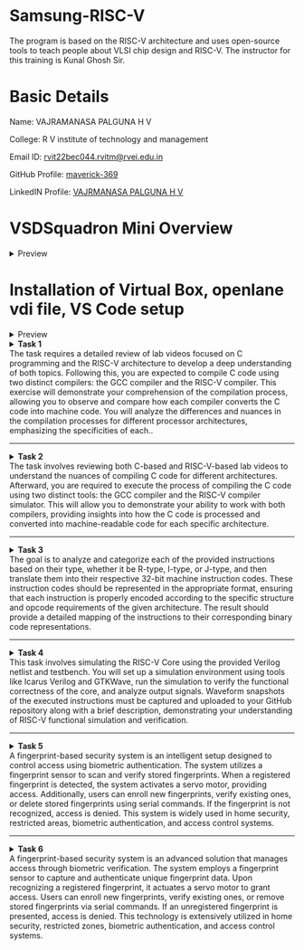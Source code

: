 # Samsung-RISC-V
The program is based on the RISC-V architecture and uses open-source tools to teach people about VLSI chip design and RISC-V. The instructor for this training is Kunal Ghosh Sir.
# Basic Details
Name: VAJRAMANASA PALGUNA H V

College: R V institute of technology and management

Email ID: rvit22bec044.rvitm@rvei.edu.in

GitHub Profile: [maverick-369](https://github.com/maverick-369/samsung-riscv/)

LinkedIN Profile: [VAJRMANASA PALGUNA H V](www.linkedin.com/in/vajramanasa-palguna-h-v-061579253)

# VSDSquadron Mini Overview
<details>
<summary> Preview </summary>
<br>
  
## Block diagram of VSDSquadron Mini RISC-V development board is shown below

![b1](https://github.com/user-attachments/assets/e7339091-3882-4aa0-9fc5-665118aaa264)

## VSDSquadron Mini RISC-V development board Board image

![b2](https://github.com/user-attachments/assets/55c19e7e-ebfd-40cc-bf83-527ba790bb87)

## Information about the VSDSquadron Mini RISC-V SoC device

Refer to [CH32V003F4U6 RISC-V SoC Datasheet](https://www.vlsisystemdesign.com/wp-content/uploads/2024/01/Web01_CH32V003DS0.pdf) and [CH32V003F4U6 RISC-V SoC Reference Manual](https://www.vlsisystemdesign.com/wp-content/uploads/2023/09/Web02_CH32V003RM.PDF)

## Overview of VSDSquadron Mini RISC-V development boards

a) On-board 24MHz RC oscillator

b) 3 groups of GPIO ports, totaling 15 I/O ports

c)  USART, I2C, and SPI

d) UART implemented on USART

e) 2KB SRAM for volatile data storage, 16KB CodeFlash for program memory

f) On-board Programmer. NO NEED of any additional adapter

## Dimensions of the VSDSquadron Mini RISC-V development board

a) Form factor is 50.00 x 28.00 mm

b) Maximum height of the component at the top side: 8mm

c) Maximum height of the component at the bottom side: 1mm

</details>

# Installation of Virtual Box, openlane vdi file, VS Code setup

<details>
<summary> Preview </summary>
<br>
  
## Virtual Box and vsdsquadron vdi file setup screenshots

### For installing vdi file click [openlane_vdi_file](https://forgefunder.com/%7Ekunal/vsdsquadron.vdi)

![Screenshot 2025-01-09 085732](https://github.com/user-attachments/assets/23cbec6d-dd68-41a3-8e49-8f39c73f8d38)

![Screenshot 2025-01-09 085821](https://github.com/user-attachments/assets/5d41e9b4-29ea-4654-a406-5751f8a784d8)

![Screenshot 2025-01-09 085842](https://github.com/user-attachments/assets/9a223b9b-c8d1-4bda-84ad-8ad432def387)

![Screenshot 2025-01-09 085903](https://github.com/user-attachments/assets/20c4d30e-82da-49db-9947-9893a4e9652d)
</details>

<details>
<summary> <b>Task 1</b><br>The task requires a detailed review of lab videos focused on C programming and the RISC-V architecture to develop a deep understanding of both topics. Following this, you are expected to compile C code using two distinct compilers: the GCC compiler and the RISC-V compiler. This exercise will demonstrate your comprehension of the compilation process, allowing you to observe and compare how each compiler converts the C code into machine code. You will analyze the differences and nuances in the compilation processes for different processor architectures, emphasizing the specificities of each..</summary> 
<br>
Task is to refer to C based and RISCV based lab videos and execute the task of compiling the C code using gcc and riscv compiler.


**C and RISC-V Based Labs**

This repository demonstrates the processes involved in compiling C programs and generating assembly code using both a standard GCC compiler and a RISC-V GCC compiler. It includes comprehensive steps and explanations to guide users through each stage of the compilation and debugging workflow.

**C Language-Based Lab**

Steps to Compile a .c File on Your Machine:

1. Open the bash terminal and navigate to the directory where you want to create your file.
2. Use the following command to create and edit a new .c file:
   ```sh
   leafpad sum1ton.c


**Steps to Compile a .c File on our Machine:**
 ```sh
 gcc sum1ton.c
 ./a.out
```

 
Compilation and execution complete.
 
![Image](https://github.com/user-attachments/assets/2ddedf49-a6a4-4cd6-a9a9-f800b3b0a6f2)

![Image](https://github.com/user-attachments/assets/2ddedf49-a6a4-4cd6-a9a9-f800b3b0a6f2)

![Image](https://github.com/user-attachments/assets/575a7a3c-c918-40ac-a018-ff1a1c90df3f)

![Image](https://github.com/user-attachments/assets/7803d585-135b-44c3-9a59-ed015a403341)

![Image](https://github.com/user-attachments/assets/ed8be547-89cb-4ba3-ac94-377d1512d084)
)
</details>


---
<details>
<summary> <b>Task 2</b><br>The task involves reviewing both C-based and RISC-V-based lab videos to understand the nuances of compiling C code for different architectures. Afterward, you are required to execute the process of compiling the C code using two distinct tools: the GCC compiler and the RISC-V compiler simulator. This will allow you to demonstrate your ability to work with both compilers, providing insights into how the C code is processed and converted into machine-readable code for each specific architecture.</summary> 
<br>

Task is to analyze the SPIKE simulation performance using RISC-V GCC with -O1 and -Ofast optimization levels.  

*SPIKE Simulation and Compiler Optimization*

This repository demonstrates how to compile a C program using RISC-V GCC, simulate it using SPIKE, and compare the performance of different optimization levels (-O1 and -Ofast). It includes detailed steps and explanations to ensure clarity.  

**Steps to Complete the Task**  

1.Write a Simple C Program  

2.The following program calculates the swaping of two numbers:  

3.Compile Using RISC-V GCC

4.Compile with -O1 Optimization.

*Use the following command to compile the program with the -O1 optimization flag:*
```sh
riscv64-unknown-elf-gcc -O1 -mabi=lp64 -march=rv64i -o swift.o swift.c
```
**Disassemble Object Files to View Assembly Code(in new terminal)**
*Generate Dump for -O1 Optimization*
```sh
riscv64-unknown-elf-objdump -d swift.o
```
*Minimize the assembly by using following code:*
```sh
riscv64-unknown-elf-objdump -d swift.o | less
```

**Run SPIKE Simulation**
*Run a compiled RISC-V program on the SPIKE simulator in non-debug mode.*
```sh
spike pk swift.o
```
*Invoke the debug mode of the SPIKE RISC-V simulator.*
```sh
spike -d pk swift.o
```

**Compile with -Ofast Optimization.**
*Use the following command to compile the program with the -Ofast optimization flag:*
```sh
riscv64-unknown-elf-gcc -Ofast -mabi=lp64 -march=rv64i -o swift.o swift.c
```
**Disassemble Object Files to View Assembly Code(in new terminal)**
*Generate Dump for -Ofast Optimization*
```sh
riscv64-unknown-elf-objdump -d swift.o
```
*Minimize the assembly by using following code:*
```sh
riscv64-unknown-elf-objdump -d swift.o | less
```

**Run SPIKE Simulation**
*Run -O1 Binary in SPIKE*
```sh
spike pk swift.o
```
*Invoke the debug mode of the SPIKE RISC-V simulator*
```sh
spike -d pk swift.o
```
![Image](https://github.com/user-attachments/assets/83e58b8d-b346-4ce5-8a97-dd86cfa8c9b4)

![Image](https://github.com/user-attachments/assets/4cd88e69-80ed-4175-ba3b-a869cd7ca414)

![Image](https://github.com/user-attachments/assets/8aff14f7-847a-4cbd-a017-a47433256271)

![Image](https://github.com/user-attachments/assets/4d050220-0378-42ec-9bd3-2173acbabb61)

![Image](https://github.com/user-attachments/assets/0b671f41-e0d2-4c88-84e9-7a7597d62226)

![Image](https://github.com/user-attachments/assets/30c0f6dd-ead9-4105-b8b9-b96c81610f81)

![Image](https://github.com/user-attachments/assets/3ddeefdf-dc56-4a4e-9f86-1724a60e3827)

![Image](https://github.com/user-attachments/assets/db2f3484-0d02-47e2-8c87-a9b91f922b4c)

![Image](https://github.com/user-attachments/assets/85ec7274-b5e1-4340-b102-0f3b895f29a3)

![Image](https://github.com/user-attachments/assets/cc546fbb-f498-44f6-9c35-281bf3a587c3)

![Image](https://github.com/user-attachments/assets/657ba0c1-f12c-46f9-9934-74200b6fd62e)

![Image](https://github.com/user-attachments/assets/a61f1319-908e-4a53-a7a3-9ade2f23380d)


**After(spike -d pk swift.o) Observe the Instructions:**

1)After loading, SPIKE initializes and displays the Program Counter (PC) and Stack Pointer (SP).

2)Press Enter repeatedly to step through the execution.

3)Each press displays the next instruction executed by the program.

4)The displayed instructions directly correspond to the C code of the main program, providing insights into the program's execution flow.
**Explanation of Key Commands and Options:**

1. spike:RISC-V simulator that runs RISC-V programs on a virtual machine.

2. pk:Proxy kernel that acts as a minimal runtime environment for RISC-V programs, handling system calls like I/O and memory management.

3. swift.o:The compiled RISC-V binary of your program (created using a RISC-V GCC compiler).

4. -d (for debugging):Debugging mode in SPIKE, allows stepping through the instructions and inspecting the program's behavior.

5. riscv64-unknown-elf-gcc:RISC-V GCC compiler used to compile the C program into a RISC-V object file (.o).

6. -O1, -Ofast:Compiler optimization flags:
      a.-O1: Basic optimizations for performance.
      b.-Ofast: Aggressive optimizations for maximum speed.

7. riscv64-unknown-elf-objdump:Disassembles RISC-V binaries to examine assembly code.

These tools together enable compiling, running, and debugging RISC-V programs on a simulated environment.
</details>

---
<details>
<summary><b>Task 3</b><br>The goal is to analyze and categorize each of the provided instructions based on their type, whether it be R-type, I-type, or J-type, and then translate them into their respective 32-bit machine instruction codes. These instruction codes should be represented in the appropriate format, ensuring that each instruction is properly encoded according to the specific structure and opcode requirements of the given architecture. The result should provide a detailed mapping of the instructions to their corresponding binary code representations.</summary>

# Understanding RISC-V and Its Instruction Formats

## What is RISC-V?
RISC-V is an open-source Instruction Set Architecture (ISA) that enables developers to design processors tailored to specific applications. Based on Reduced Instruction Set Computer (RISC) principles, RISC-V represents the fifth generation of processors built on this concept. Its open and free nature means developers can utilize RISC-V without purchasing licenses, making it a compelling alternative to proprietary processor technologies.

## Instruction Formats in RISC-V
The instruction format of a processor defines how machine language instructions are structured for execution. These instructions are composed of binary data (0s and 1s), each segment providing details about data location and operations to be performed. In RISC-V, there are six primary instruction formats:

1. **R-format**
2. **I-format**
3. **S-format**
4. **B-format**
5. **U-format**
6. **J-format**

---

### 1. R-type Instruction
R-type (Register-type) instructions operate on registers rather than memory locations. These are used for arithmetic and logical operations. Each instruction is 32 bits and divided into six fields:

#### Structure:

| Field Name | Size  | Description                            |
|------------|-------|----------------------------------------|
| Opcode     | 7 bits| Determines the instruction type        |
| rd         | 5 bits| Destination register                  |
| func3      | 3 bits| Specifies the type of operation       |
| rs1        | 5 bits| First source register                 |
| rs2        | 5 bits| Second source register                |
| func7      | 7 bits| Additional operation specification    |

#### Example: ADD r9, r2, r5
- **Operation:** Adds values in registers r2 and r5, storing the result in r9.
- **Field Breakdown:**

  - Opcode: `0110011`
  - rd (Destination): `r9` -> `01001`
  - rs1 (Source 1): `r2` -> `00010`
  - rs2 (Source 2): `r5` -> `00101`
  - func3: `000`
  - func7: `0000000`
- **32-bit Instruction:** `0000000_00101_00010_000_01001_0110011`


#### Example: XOR r10, r1, r4
- **Operation:** XOR operation between r1 and r4, result in r10.
- **Field Breakdown:**

  - Opcode: `0110011`
  - rd (Destination): `r10` -> `01010`
  - rs1 (Source 1): `r1` -> `00001`
  - rs2 (Source 2): `r4` -> `00100`
  - func3: `100`
  - func7: `0000000`
- **32-bit Instruction:** `0000000_00100_00001_100_01010_0110011`


#### Example: SLT r11, r2, r4
- **Operation:** Sets r11 to 1 if r2 < r4; otherwise, sets r11 to 0.
- **Field Breakdown:**

  - Opcode: `0110011`
  - rd (Destination): `r11` -> `01011`
  - rs1 (Source 1): `r2` -> `00010`
  - rs2 (Source 2): `r4` -> `00100`
  - func3: `010`
  - func7: `0000000`
- **32-bit Instruction:** `0000000_00100_00010_010_01011_0110011`


### 2. I-type Instruction
I-type (Immediate-type) instructions use a register and an immediate (constant) value. These are typically used for load and immediate operations.

#### Structure:

| Field Name | Size  | Description                            |
|------------|-------|----------------------------------------|
| Opcode     | 7 bits| Determines the instruction type        |
| rd         | 5 bits| Destination register                  |
| func3      | 3 bits| Specifies the type of operation       |
| rs1        | 5 bits| Source register                       |
| imm[11:0]  | 12 bits| Immediate value                      |

#### Example: ADDI r12, r4, 5
- **Operation:** Adds immediate value 5 to the value in r4 and stores it in r12.
- **Field Breakdown:**
  - Opcode: `0010011`
  - rd (Destination): `r12` -> `01100`
  - rs1 (Source): `r4` -> `00100`
  - imm[11:0] (Immediate): `000000000101`
  - func3: `000`
- **32-bit Instruction:** `000000000101_00100_000_01100_0010011`


### 3. S-type Instruction
S-type (Store-type) instructions store register values into memory locations.

#### Structure:

| Field Name | Size  | Description                            |
|------------|-------|----------------------------------------|
| Opcode     | 7 bits| Determines the instruction type        |
| rs1        | 5 bits| Base address register                 |
| rs2        | 5 bits| Source register                       |
| imm[11:5]  | 7 bits| Upper immediate value                  |
| imm[4:0]   | 5 bits| Lower immediate value                  |
| func3      | 3 bits| Specifies the type of operation       |

#### Example: SW r3, 2(r1)
- **Operation:** Stores the value in r3 into the memory at the address `r1 + 2`.
- **Field Breakdown:**
  - Opcode: `0100011`
  - rs1 (Base Address): `r1` -> `00001`
  - rs2 (Source): `r3` -> `00011`
  - imm[11:5] (Upper Immediate): `0000000`
  - imm[4:0] (Lower Immediate): `00010`
  - func3: `010`
- **32-bit Instruction:** `0000000_00011_00001_010_00010_0100011`


### 4. B-type Instruction
B-type (Branch-type) instructions handle branching based on conditions.

#### Structure:

| Field Name | Size  | Description                            |
|------------|-------|----------------------------------------|
| Opcode     | 7 bits| Determines the instruction type        |
| rs1        | 5 bits| Source register 1                      |
| rs2        | 5 bits| Source register 2                      |
| imm[12|10:5|4:1|11] | 13 bits| Branch offset                      |
| func3      | 3 bits| Specifies the condition for branching |

#### Example: BNE r0, r1, 20
- **Operation:** Branches to the address `PC + 20` if r0 is not equal to r1.
- **Field Breakdown:**
  - Opcode: `1100011`
  - rs1: `r0` -> `00000`
  - rs2: `r1` -> `00001`
  - imm[12|10:5|4:1|11]: `0000010100`
  - func3: `001`
- **32-bit Instruction:** `0000000_00001_00000_001_10100_1100011`

#### Example: BEQ r0, r0, 15
- **Operation:** Branches to the address `PC + 15` if r0 equals r0 (always true).
- **Field Breakdown:**
  - Opcode: `1100011`
  - rs1: `r0` -> `00000`
  - rs2: `r0` -> `00000`
  - imm[12|10:5|4:1|11]: `000001111`
  - func3: `000`
- **32-bit Instruction:** `0000000_00000_00000_000_01111_1100011`


### 5. U-type Instruction
U-type (Upper Immediate) instructions load immediate data into the destination register.

#### Structure:

| Field Name | Size  | Description                            |
|------------|-------|----------------------------------------|
| Opcode     | 7 bits| Determines the instruction type        |
| rd         | 5 bits| Destination register                  |
| imm[31:12] | 20 bits| Upper immediate value                  |



### 6. J-type Instruction
J-type (Jump-type) instructions implement jump operations, often used for loops.

#### Structure:

| Field Name | Size  | Description                            |
|------------|-------|----------------------------------------|
| Opcode     | 7 bits| Determines the instruction type        |
| rd         | 5 bits| Destination register                  |
| imm[20|10:1|11|19:12] | 20 bits| Jump offset                        |


This repository contains a list of 15 unique RISC-V instructions extracted from the assembly code along with their corresponding 32-bit instruction codes. These instructions cover different instruction formats, such as **U-type**, **I-type**, **J-type**, **B-type**, and **R-type**.


# RISC-V Instructions

This README contains a table of 23 unique RISC-V instructions, their machine codes, opcodes, formats, and instruction binaries for my assembly codes.

| Instruction                | Opcode  | Format | Machine Code | Instruction Binary                          |
|----------------------------|---------|--------|--------------|---------------------------------------------|
| addi sp, sp, -128           | 0010011 | I-type | 0xf8010113  | 11111111111100000011000000010011            |
| sd ra, 120(sp)              | 0100011 | S-type | 0x06813823  | 00000000001000010001000100010011            |
| li a5, 0                    | 0010011 | I-type | 0x00000793  | 00000000000010100000011110010011            |          
| mv a0, a5                  | 0110011 | R-type | 0x00078513   | 00000000000001110000000010010011            |
| mv a1, a5                  | 0110011 | R-type | 0x00078593   | 00000000000001110000101000010011            |
| lui a5, 0x21               | 0110111 | U-type | 0x0002b7b7   | 00000000000000100010011110110111            |
| jal ra, 1117c              | 1101111 | J-type | 0x7ad000ef   | 01111010110100000000000001110111            |
| subw a5, a4, a5            | 0110011 | R-type | 0x40f707bb   | 00000000111101000000000010010011            |
| and a5, a4, a5             | 0110011 | R-type | 0x00f777b3   | 00000000011101000000000010010011            |
| bne a4, a5, 103c8          | 1100011 | B-type | 0x02f71063   | 00000000001011110001000001100011            |
| beq a4, a5, 103f8          | 1100011 | B-type | 0x02f70063   | 00000000001011110001000001100011            |
| bge a4, a5, 10428          | 1100011 | B-type | 0x02f75063   | 00000000001011110001000001100011            |
| blt a4, a5, 10458          | 1100011 | B-type | 0x02f74063   | 00000000001011110001000001100011            |
| j 10490                    | 1101111 | J-type | 0x0340006f   | 00000011001100000000000001101111            |
| addw a5, a4, a5            | 0110011 | R-type | 0x00f707bb   | 00000000011101000000000010010011            |
| beqz a5, 104e4             | 1100011 | B-type | 0x02078863   | 00000000001000110000000001100011            |


![Image](https://github.com/user-attachments/assets/fd53b375-d8b2-4b3d-95f3-5567da495eec)

![Image](https://github.com/user-attachments/assets/08114dee-4678-4d6f-a217-057fe13e7e04)

![Image](https://github.com/user-attachments/assets/3e3d9f25-92ef-4738-a428-c31aa00db8ca)

![Image](https://github.com/user-attachments/assets/34773494-2247-4622-8ec2-5ce267ecf60d)

![Image](https://github.com/user-attachments/assets/8c81aa94-75c8-4d0d-9901-9dd55cc10dc1)

![Image](https://github.com/user-attachments/assets/a0be24fa-e9d1-49e5-b7bb-8b98d99166cf)

![Image](https://github.com/user-attachments/assets/3f3a08b6-e5f4-41fc-a55c-49f593b80ec2)

![Image](https://github.com/user-attachments/assets/16cb4f2c-4a8e-4e0e-9fb7-0ff7fa438a0d)

![Image](https://github.com/user-attachments/assets/ee8f3d56-7aab-4e0c-bcb4-824943c6d526)

![Image](https://github.com/user-attachments/assets/4efc915b-1ba1-4e24-ae30-93e5f63a3167)

![Image](https://github.com/user-attachments/assets/8dcda5e0-3de0-49c2-bb84-2f560debdfc0)

![Image](https://github.com/user-attachments/assets/58a1373c-53a4-48ee-8a5a-c0c6ba1f19e9)

![Image](https://github.com/user-attachments/assets/2366e85a-69d8-421d-b2ed-e2c21bbde41a)

![Image](https://github.com/user-attachments/assets/3b7077d0-b829-487d-8f0f-05c48e9c464d)

![Image](https://github.com/user-attachments/assets/8f7a7a4c-9d4b-4507-8aa9-ea13a997181f)

</details>

---
<details>
<summary> <b>Task 4</b><br>This task involves simulating the RISC-V Core using the provided Verilog netlist and testbench. You will set up a simulation environment using tools like Icarus Verilog and GTKWave, run the simulation to verify the functional correctness of the core, and analyze output signals. Waveform snapshots of the executed instructions must be captured and uploaded to your GitHub repository along with a brief description, demonstrating your understanding of RISC-V functional simulation and verification.</summary> 
<br>

## 2. BLOCK DIAGRAM OF RISC-V RV32I
![image](https://user-images.githubusercontent.com/110079631/181293948-beb8622c-7696-4b06-b6c9-eeab9b8ab9d3.png)

# RISC-V Core Functional Simulation 
## 3. FUNCTIONAL SIMULATION

### 3.1 About iverilog and gtkwave
- Icarus Verilog is an implementation of the Verilog hardware description language.
- GTKWave is a fully featured GTK+ v1. 2 based wave viewer for Unix and Win32 which reads Ver Structural Verilog Compiler generated AET files as well as standard Verilog VCD/EVCD files and allows their viewing.

### 3.2 Installing iverilog and gtkwave

- **For Ubuntu**

 Open your terminal and type the following to install iverilog and GTKWave
 ```
 $   sudo apt get update
 $   sudo apt get install iverilog gtkwave
 ```

- **To clone the repository and download the netlist files for simulation , enter the following commands in your terminal.**

 ```
 $ git clone https://github.com/vinayrayapati/iiitb_rv32i
 $ cd iiitb_rv32i
 ```
- **To simulate and run the verilog code , enter the following commands in your terminal.**

```
$ iverilog -o iiitb_rv32i iiitb_rv32i.v iiitb_rv32i_tb.v
$ ./iiitb_rv32i
```
- **To see the output waveform in gtkwave, enter the following commands in your terminal.**

`$ gtkwave iiitb_rv32i.vcd`

### 3.3 The output waveform

 The output waveform showing the instructions performed in a 5-stage pipelined architecture.

## Instructions and Pipeline Details  

Below are the 15 instructions and their corresponding pipeline details:  

---

### 1. `add r6, r2, r1`  
**Purpose:** Add `r2` and `r1`, store the result in `r6`.  
```markdown
Fetch Stage:
  - IF_ID_IR: Holds the `add` instruction.
  - IF_ID_NPC: Holds the next program counter value.
Decode Stage:
  - ID_EX_IR: Ensures the instruction is decoded.
  - ID_EX_A: Value of register `r2`.
  - ID_EX_B: Value of register `r1`.
Execute Stage:
  - EX_MEM_ALUOUT: Result of `r2 + r1`.
  - EX_MEM_IR: Holds the `add` instruction.
Write-Back Stage:
  - WB_OUT: Verifies the result is written to `r6`.
```

---

### 2. `sub r7, r1, r2`  
**Purpose:** Subtract `r2` from `r1`, store the result in `r7`.  
```markdown
Fetch Stage:
  - IF_ID_IR: Holds the `sub` instruction.
Decode Stage:
  - ID_EX_A: Value of register `r1`.
  - ID_EX_B: Value of register `r2`.
Execute Stage:
  - EX_MEM_ALUOUT: Result of `r1 - r2`.
Write-Back Stage:
  - WB_OUT: Verifies the result is written to `r7`.
```

---

### 3. `and r8, r1, r3`  
**Purpose:** Perform bitwise AND between `r1` and `r3`, store the result in `r8`.  
```markdown
Fetch Stage:
  - IF_ID_IR: Holds the `and` instruction.
Decode Stage:
  - ID_EX_A: Value of register `r1`.
  - ID_EX_B: Value of register `r3`.
Execute Stage:
  - EX_MEM_ALUOUT: Result of `r1 & r3`.
Write-Back Stage:
  - WB_OUT: Verifies the result is written to `r8`.
```

---

### 4. `or r9, r2, r5`  
**Purpose:** Perform bitwise OR between `r2` and `r5`, store the result in `r9`.  
```markdown
Fetch Stage:
  - IF_ID_IR: Holds the `or` instruction.
Decode Stage:
  - ID_EX_A: Value of register `r2`.
  - ID_EX_B: Value of register `r5`.
Execute Stage:
  - EX_MEM_ALUOUT: Result of `r2 | r5`.
Write-Back Stage:
  - WB_OUT: Verifies the result is written to `r9`.
```

---

### 5. `xor r10, r1, r4`  
**Purpose:** Perform bitwise XOR between `r1` and `r4`, store the result in `r10`.  
```markdown
Fetch Stage:
  - IF_ID_IR: Holds the `xor` instruction.
Decode Stage:
  - ID_EX_A: Value of register `r1`.
  - ID_EX_B: Value of register `r4`.
Execute Stage:
  - EX_MEM_ALUOUT: Result of `r1 ^ r4`.
Write-Back Stage:
  - WB_OUT: Verifies the result is written to `r10`.
```

---

### 6. `addi r12, r4, 5`  
**Purpose:** Add immediate value `5` to `r4`, store the result in `r12`.  
```markdown
Fetch Stage:
  - IF_ID_IR: Holds the `addi` instruction.
Decode Stage:
  - ID_EX_A: Value of register `r4`.
  - ID_EX_IMMEDIATE: Immediate value `5`.
Execute Stage:
  - EX_MEM_ALUOUT: Result of `r4 + 5`.
Write-Back Stage:
  - WB_OUT: Verifies the result is written to `r12`.
```

---
### 7. `beq r0, r0, 15`  
**Purpose:** Branch to PC + 15 if `r0 == r0` (always true).  
```markdown
Decode Stage:
  - BR_EN: High (branch taken).
Fetch Stage:
  - IF_ID_NPC: Updated program counter.
```
---

### 8. `bne r0, r1, 20`  
**Purpose:** Branch to PC + 20 if `r0 != r1`.  
```markdown
Decode Stage:
  - BR_EN: High if `r0 != r1`.
Fetch Stage:
  - IF_ID_NPC: Updated program counter.
```
---

### 9. `sll r15, r1, r2 (2)`  
**Purpose:** Perform logical left shift of `r1` by 2 (specified in `r2`), store the result in `r15`.  
```markdown
Fetch Stage:
  - IF_ID_IR: Holds the `sll` instruction.
Decode Stage:
  - ID_EX_A: Value of register `r1`.
  - ID_EX_SHAMT: Immediate shift value `2`.
Execute Stage:
  - EX_MEM_ALUOUT: Result of `r1 << 2`.
Write-Back Stage:
  - WB_OUT: Verifies the result is written to `r15`.
```

---

### 10. `slt r16, r14, r2 (2)`  
**Purpose:** Perform logical right shift of `r14` by 2 (specified in `r2`), store the result in `r16`.  
```markdown
Fetch Stage:
  - IF_ID_IR: Holds the `srl` instruction.
Decode Stage:
  - ID_EX_A: Value of register `r14`.
  - ID_EX_SHAMT: Immediate shift value `2`.
Execute Stage:
  - EX_MEM_ALUOUT: Result of `r14 >> 2`.
Write-Back Stage:
  - WB_OUT: Verifies the result is written to `r16`.
```


#### *Analysing the Output Waveform of various instructions*  
**```Instruction 1: ADD R6, R2, R1```**  

![add](https://github.com/user-attachments/assets/ec39b465-af2d-4b5d-84ea-b8f1c9109e23)

**```Instruction 2: SUB R7, R1, R2```**  
  
![sub](https://github.com/user-attachments/assets/bc726bd7-35a8-411e-8ef9-919e9ea9e52c)

**```Instruction 3: AND R8, R1, R3```**  

![and](https://github.com/user-attachments/assets/1086c263-7e29-469e-8212-30b91156fe8d)

**```Instruction 4: OR R9, R2, R5```**  

![or](https://github.com/user-attachments/assets/ca049aae-1152-4ccc-b07f-2cb6c02a6884)

**```Instruction 5: XOR R10, R1, R4```**  

![xor](https://github.com/user-attachments/assets/9cd66bcd-519f-498d-bd3d-7a8689282eff)

**```Instruction 6: ADDI R1, R2, R4```**  

![addi](https://github.com/user-attachments/assets/d5869caf-5472-4bad-bce8-2d99ad67d952)

**```Instruction 7: bne R12, R4, 5```**  

![bne](https://github.com/user-attachments/assets/83eb1278-42d6-474e-a03f-a9450ca7e42f)

**```Instruction 8: BEQ R0, R0, 15```**  
  
![beq](https://github.com/user-attachments/assets/db711a7a-0dc5-489d-89f0-3fa688bf8733)
 
**```Instruction 9:sll r3,r1,2```**

![sll](https://github.com/user-attachments/assets/eb883176-69df-44af-bcf8-3400bb85d274)
  
**```Instruction 10:slt r13,r1,2```**  

![slt](https://github.com/user-attachments/assets/d1dd6ff3-092d-4df7-b5bd-0fb4f997f9a2)


![5 Stage-instruction Pipeline](https://github.com/user-attachments/assets/17d17693-709b-47ba-98d0-0459acc548d7)

</details>

---

<details>
<summary> <b>Task 5</b><br>A fingerprint-based security system is an intelligent setup designed to control access using biometric authentication. The system utilizes a fingerprint sensor to scan and verify stored fingerprints. When a registered fingerprint is detected, the system activates a servo motor, providing access. Additionally, users can enroll new fingerprints, verify existing ones, or delete stored fingerprints using serial commands. If the fingerprint is not recognized, access is denied. This system is widely used in home security, restricted areas, biometric authentication, and access control systems.</summary> 
<br>

# Fingerprint-Based Access Control System using VSDSquadron Mini RISC-V Board

## Project Overview
This project involves the development of a fingerprint-based biometric access control system utilizing the VSDSquadron Mini RISC-V development board. The system enhances security by allowing access only to authorized individuals whose fingerprints are registered in the system. Upon successful fingerprint verification, a servo motor actuates to grant access, making it suitable for applications such as secure entry points in homes, banks, and other sensitive areas.

### Features: 
**Biometric Authentication**: Employs fingerprint recognition to ensure that only authorized users can gain access.
**VSDSquadron Mini Integration**: Leverages the capabilities of the VSDSquadron Mini RISC-V board for efficient processing and control.
**Servo Motor Control**: Activates a servo motor to physically grant or deny access based on fingerprint verification results.
**User-Friendly Interface**: Provides serial prompts for enrolling new fingerprints, verifying existing ones, and deleting stored fingerprints.
**Security Management**: Allows for easy management of fingerprint data, including enrollment and deletion of user fingerprints.

---

## Required Components

| Component                         | Quantity | Description                                               |
|-----------------------------------|----------|-----------------------------------------------------------|
| **VSDSquadron Mini RISC-V Development Board** | 1        | Serves as the central microcontroller unit.               |
| **Fingerprint Sensor Module**     | 1        | Captures and processes fingerprint data for authentication. |
| **Servo Motor**                   | 1        | Mechanically controls the locking mechanism upon successful authentication. |
| **Connecting Wires**              | -        | Establish electrical connections between components.      |
| **Power Supply**                  | 1        | Provides necessary power to the system.                   |


---

## Pin Connections

**Fingerprint Sensor to VSDSquadron Mini:**

- VCC to 3.3V
- GND to GND
- TX to PD6 (USART RX)
- RX to PD5 (USART TX)

**Servo Motor to VSDSquadron Mini:**

- VCC to 3.3V
- GND to GND
- Control Pin to PD4
---

# Breadboard connections

![Breadboard Connections](https://github.com/user-attachments/assets/eeb99885-a731-43d8-8c1f-ae70de6147e0)

---
**Working**
***System Initialization***: Upon powering up, the VSDSquadron Mini initializes the fingerprint sensor and sets the servo motor to its default position (locked state).

***Mode Selection***: Through the serial interface, users can select from three modes:

- ***Enroll (e)***: Register a new fingerprint by assigning it a unique ID.
- ***Verify (v)***: Authenticate a user by matching their fingerprint against the stored data.
- ***Delete (d)***: Remove a stored fingerprint from the system.

***Fingerprint Enrollment***
- The user is prompted to enter a unique ID for the new fingerprint.
- The system captures the fingerprint image, processes it, and stores the associated data under the provided ID.

***Fingerprint Verification***
- The user places their finger on the sensor.
- The system captures and processes the fingerprint image.
- If a match is found in the stored data, the servo motor actuates to unlock, granting access.
- After a predefined period, the servo returns to the locked position.

***Fingerprint Deletion***
- The user enters the ID of the fingerprint to be deleted.
- The system removes the corresponding fingerprint data from its memory.
- This setup provides a secure and efficient method of access control, leveraging biometric authentication to ensure that only authorized individuals can gain entry.
- The integration of the VSDSquadron Mini RISC-V board ensures reliable performance and ease of development.

</details>

---
<details>
<summary> <b>Task 6</b> <br>A fingerprint-based security system is an advanced solution that manages access through biometric verification. The system employs a fingerprint sensor to capture and authenticate unique fingerprint data. Upon recognizing a registered fingerprint, it actuates a servo motor to grant access. Users can enroll new fingerprints, verify existing ones, or remove stored fingerprints via serial commands. If an unregistered fingerprint is presented, access is denied. This technology is extensively utilized in home security, restricted zones, biometric authentication, and access control systems.</summary> 
<br>

## Project Implementation

### Hardware Setup

#### Fingerprint Sensor Module
- **VCC Pin**: Connect to the 3.3V output on the VSDSquadron Mini board.
- **GND Pin**: Connect to the GND on the board.
- **TX Pin**: Connect to PD6 (USART RX) on the board.
- **RX Pin**: Connect to PD5 (USART TX) on the board.

#### Servo Motor
- **VCC Pin**: Connect to the 3.3V output on the board.
- **GND Pin**: Connect to the GND on the board.
- **Control Pin**: Connect to PD4 on the board.

Use connecting wires to establish all necessary connections securely.

### Software Development

#### Library Integration
- **Adafruit Fingerprint Sensor Library**: Include this library for fingerprint sensor management.
- **Servo Library**: Include this library to control the servo motor.

#### Fingerprint Enrollment
- Develop functionality to enroll new fingerprints, assigning each a unique ID between 1 and 127.
- Ensure the system captures and stores fingerprint data accurately for future verification.

#### Fingerprint Verification
- Implement a routine to read fingerprints and compare them against stored data.
- Upon successful verification, trigger the servo motor to unlock or grant access.

#### Fingerprint Deletion
- Provide a mechanism to delete specific fingerprint IDs from the system as needed.

### Compilation & Upload

- Use a **RISC-V compatible toolchain** to compile the firmware.
- Upload the compiled code to the **VSDSquadron Mini RISC-V Development Board** via the appropriate interface.

### Testing & Debugging

#### Enrollment Testing
- Test the fingerprint enrollment process with multiple users to ensure reliability.

#### Verification Testing
- Verify that only enrolled fingerprints grant access and that the servo motor responds appropriately.

#### Deletion Testing
- Confirm that deleted fingerprints no longer grant access.

#### System Robustness
- Test the system under various environmental conditions to ensure consistent performance.

## Expected Output

### Access Granted
- When a registered fingerprint is scanned, the system verifies the fingerprint and activates the servo motor to unlock or grant access.
- The servo motor moves to the designated position, allowing entry.

### Access Denied
- If an unregistered fingerprint is scanned, the system denies access, and the servo motor remains in the locked position.

### Enrollment Confirmation
- Successfully enrolled fingerprints are stored with unique IDs, and the system provides confirmation messages upon successful enrollment.

### Deletion Confirmation
- Successfully deleted fingerprints are removed from the system, and the system provides confirmation messages upon successful deletion.

## Conclusion

This implementation provides a secure and efficient biometric access control system, enhancing security for various applications by utilizing fingerprint authentication and mechanical actuation through a servo motor.

---

## Code Implementation  
```c
#include <ch32v00x.h>
#include <debug.h>


#define SERVO_PIN 9
#define BAUD_RATE 57600

// Function prototypes
void setup();
void loop();
void enrollFingerprint();
void verifyFingerprint();
void deleteFingerprint();
uint8_t readNumber();
uint8_t getFingerprintEnroll(uint8_t id);

Servo myServo;  // Create a Servo object

int main() {
    setup();
    while (1) {
        loop();
    }
    return 0;
}

void setup() {
    UART1_Init(BAUD_RATE); // Initialize UART instead of Serial
    Fingerprint_Init();  // Initialize the fingerprint module
    myServo.attach(SERVO_PIN);  // Initialize the servo motor
    myServo.write(0); // Set servo to initial position
    printf("\nFingerprint Sensor Management Initialized\n");
}

void loop() {
    printf("Select mode: (e)nroll, (v)erify, (d)elete\n");
    char mode = getchar();
    getchar(); // Consume newline character
    switch (mode) {
        case 'e':
            enrollFingerprint();
            break;
        case 'v':
            verifyFingerprint();
            break;
        case 'd':
            deleteFingerprint();
            break;
        default:
            printf("Invalid mode! Please select (e), (v), or (d).\n");
    }
}

void enrollFingerprint() {
    printf("Enter ID (1-127): ");
    uint8_t id = readNumber();
    if (id == 0) return;
    printf("Enrolling ID #%d\n", id);
    while (!getFingerprintEnroll(id));
}

uint8_t getFingerprintEnroll(uint8_t id) {
    printf("Waiting for valid finger to enroll as #%d\n", id);
    if (Fingerprint_CaptureImage() != 0) {
        printf("Error capturing image\n");
        return 0;
    }
    if (Fingerprint_ConvertImage() != 0) {
        printf("Error converting image\n");
        return 0;
    }
    if (Fingerprint_StoreTemplate(id) != 0) {
        printf("Error storing template\n");
        return 0;
    }
    printf("Fingerprint enrolled successfully!\n");
    return 1;
}

void verifyFingerprint() {
    printf("Place your finger on the sensor\n");
    if (Fingerprint_Search() == 1) {
        printf("Fingerprint verified! Activating servo.\n");
        myServo.write(90);  // Move servo to 90 degrees (or adjust as needed)
        delay(1000);         // Wait for 1 second
        myServo.write(0);   // Return servo to initial position
    } else {
        printf("Fingerprint not recognized.\n");
    }
}

void deleteFingerprint() {
    printf("Enter ID to delete: ");
    uint8_t id = readNumber();
    if (Fingerprint_Delete(id) == 0) {
        printf("Fingerprint ID %d deleted.\n", id);
    } else {
        printf("Error deleting fingerprint.\n");
    }
}

uint8_t readNumber() {
    int num;
    scanf("%d", &num);
    return (uint8_t)num;
}
```

https://github.com/user-attachments/assets/6abdef77-97af-4572-b097-11963f0a96e7


# Applications of Fingerprint-Based Security Systems

Fingerprint-based security systems offer a secure and efficient method of access control. These systems utilize unique biometric identifiers to ensure that only authorized individuals are granted access to restricted areas. Below are some of the key applications of fingerprint authentication technology.

## Applications

### Corporate Offices
Implementing fingerprint-based security systems in corporate environments ensures that only authorized personnel gain access to sensitive areas, thereby enhancing overall security.  


### Healthcare Facilities
Utilizing biometric authentication in healthcare settings safeguards patient information and restricts access to controlled substances, ensuring that only qualified staff members can access sensitive areas.  


### Educational Institutions
Schools and universities can employ fingerprint recognition to monitor student and staff entry, enhancing campus security and ensuring that only authorized individuals access specific facilities.  


### Retail Outlets
Retailers can integrate biometric systems to prevent shoplifting and employee theft by restricting access to inventory and cash handling areas to authorized personnel only.  


### Mobile Device Security
Fingerprint recognition is widely used in smartphones and tablets, allowing users to unlock devices, authenticate payments, and secure applications with a simple touch, enhancing user convenience and security.  

### Building Access Control
Biometric door lock systems provide a high level of security by granting or denying access based on fingerprint data, ensuring that only authorized individuals can enter restricted areas.  


## Conclusion
The integration of fingerprint-based security systems offers a robust and efficient method for access control across various sectors. By leveraging unique biometric identifiers, these systems enhance security measures, reduce reliance on traditional keys or passwords, and provide a seamless user experience. As technology advances, the adoption of biometric authentication continues to expand, underscoring its significance in modern security infrastructures.
</details>
